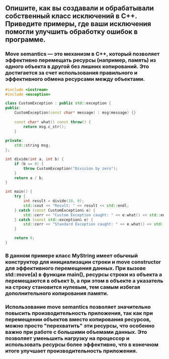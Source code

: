 ## Опишите, как вы создавали и обрабатывали собственный класс исключений в C++. Приведите примеры, где ваши исключения помогли улучшить обработку ошибок в программе.

### Move semantics — это механизм в C++, который позволяет эффективно перемещать ресурсы (например, память) из одного объекта в другой без лишних копирований. Это достигается за счет использования правильного и эффективного обмена ресурсами между объектами.
```cpp
#include <iostream>
#include <exception>

class CustomException : public std::exception {
public:
    CustomException(const char* message) : msg(message) {}
    
    const char* what() const throw() {
        return msg.c_str();
    }
    
private:
    std::string msg;
};

int divide(int a, int b) {
    if (b == 0) {
        throw CustomException("Division by zero");
    }
    return a / b;
}

int main() {
    try {
        int result = divide(10, 0);
        std::cout << "Result: " << result << std::endl;
    } catch (const CustomException& e) {
        std::cerr << "Custom Exception caught: " << e.what() << std::endl;
    } catch (const std::exception& e) {
        std::cerr << "Standard Exception caught: " << e.what() << std::endl;
    }

    return 0;
}
```
### В данном примере класс MyString имеет обычный конструктор для инициализации строки и move constructor для эффективного перемещения данных. При вызове std::move(a) в функции main(), ресурсы строки из объекта a перемещаются в объект b, а при этом в объекте a указатель на строку становится нулевым, тем самым избегая дополнительного копирования памяти.

### Использование move semantics позволяет значительно повысить производительность приложения, так как при перемещении объектов вместо копирования ресурсов, можно просто "перехватить" эти ресурсы, что особенно важно при работе с большими объемами данных. Это позволяет уменьшить нагрузку на процессор и использовать ресурсы более эффективно, что в конечном итоге улучшает производительность приложения.
